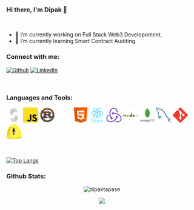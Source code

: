 ### Hi there, I'm Dipak 👋

<br />

- 🔭 I’m currently working on Full Stack Web3 Developoment.
- 🌱 I’m currently learning Smart Contract Auditing.

### Connect with me:

<p>
<a href="https://github.com/dipaktapase" target="_blank"><img alt="Github" src="https://img.shields.io/badge/GitHub-%2312100E.svg?&style=for-the-badge&logo=Github&logoColor=white" /></a>  <a href="https://twitter.com/dipaktapase_eth" target="_blank"> <!-- <img alt="Twitter" src="https://img.shields.io/badge/twitter-%231DA1F2.svg?&style=for-the-badge&logo=twitter&logoColor=white" /> -->  <a href="https://www.linkedin.com/in/dipak-tapase" target="_blank"><img alt="LinkedIn" src="https://img.shields.io/badge/linkedin-%230077B5.svg?&style=for-the-badge&logo=linkedin&logoColor=white" /> </a>

</p>
  
<br />
  
### Languages and Tools:

<!-- [![My Skills](https://skillicons.dev/icons?i=solidity,js,react,redux,html,css,mongodb,mysql,nodejs)]() -->
<p  >
  <img src="https://raw.githubusercontent.com/dipaktapase/dipaktapase/c015ba51eda259830ea4ae5c93db21041becd76a/logo/solidity.svg" alt="solidity" width="40" height="40" />
  <img src="https://raw.githubusercontent.com/dipaktapase/dipaktapase/c015ba51eda259830ea4ae5c93db21041becd76a/logo/javascript.svg" alt="javascript" width="40" height="40"/>
  <img src="https://raw.githubusercontent.com/dipaktapase/dipaktapase/refs/heads/master/logo/rust-logo.png" alt="rust" width="40" height="40"/>
  <img src="https://raw.githubusercontent.com/dipaktapase/dipaktapase/c015ba51eda259830ea4ae5c93db21041becd76a/logo/etherjs.svg" alt="etherjs" width="40" height="40"/>
  <img src="https://raw.githubusercontent.com/dipaktapase/dipaktapase/c015ba51eda259830ea4ae5c93db21041becd76a/logo/html.svg" alt="html" width="40" height="40"/>
  <img src="https://raw.githubusercontent.com/dipaktapase/dipaktapase/c015ba51eda259830ea4ae5c93db21041becd76a/logo/reactjs.svg" alt="reactjs" width="40" height="40"/>
  <img src="https://raw.githubusercontent.com/dipaktapase/dipaktapase/c015ba51eda259830ea4ae5c93db21041becd76a/logo/redux.svg" alt="redux" width="40" height="40"/>
  <img src="https://raw.githubusercontent.com/dipaktapase/dipaktapase/c015ba51eda259830ea4ae5c93db21041becd76a/logo/nodejs.svg" alt="nodejs" width="40" height="40"/>
  <img src="https://raw.githubusercontent.com/dipaktapase/dipaktapase/c015ba51eda259830ea4ae5c93db21041becd76a/logo/mongodb.svg" alt="mongodb" width="40" height="40"/>
  <img src="https://raw.githubusercontent.com/dipaktapase/dipaktapase/c015ba51eda259830ea4ae5c93db21041becd76a/logo/mysql.svg" alt="mysql" width="40" height="40"/>
  <img src="https://raw.githubusercontent.com/dipaktapase/dipaktapase/c015ba51eda259830ea4ae5c93db21041becd76a/logo/git.svg" alt="git" width="40" height="40"/>
  <img src="https://raw.githubusercontent.com/dipaktapase/dipaktapase/refs/heads/master/logo/hardhat-logo.png" alt="hardhat" width="40" height="40"/>
</p>

<br />

[![Top Langs](https://github-readme-stats.vercel.app/api/top-langs/?username=dipaktapase&layout=compact)](https://github.com/dipaktapase/github-readme-stats)

### Github Stats:

<p align="center"> <img src="https://github-readme-stats.vercel.app/api?username=dipaktapase&show_icons=true&theme=gotham" alt="dipaktapase" />

<p align="center">
  <a href="https://github.com/dipaktapase">
    <img src="https://komarev.com/ghpvc/?username=dipaktapase&color=blue&style=flat)" />
  </a>
</p>

<!-- **dipaktapase/dipaktapase** is a ✨ _special_ ✨ repository because its `README.md` (this file) appears on your GitHub profile.

Here are some ideas to get you started:

- 🔭 I’m currently working on ...
- 🌱 I’m currently learning ...
- 👯 I’m looking to collaborate on ...
- 🤔 I’m looking for help with ...
- 💬 Ask me about ...
- 📫 How to reach me: ...
- 😄 Pronouns: ...
- ⚡ Fun fact: ...
 -->
